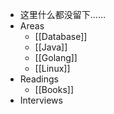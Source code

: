 - 这里什么都没留下……
- Areas
	- [[Database]]
	- [[Java]]
	- [[Golang]]
	- [[Linux]]
- Readings
	- [[Books]]
- Interviews
